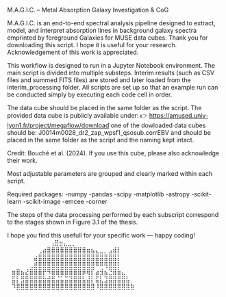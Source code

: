 M.A.G.I.C. – Metal Absorption Galaxy Investigation & CoG


M.A.G.I.C. is an end-to-end spectral analysis pipeline designed to extract, model, and interpret absorption lines in background galaxy spectra emprinted by foreground Galaxies for MUSE data cubes.
Thank you for downloading this script. I hope it is useful for your research.
Acknowledgement of this work is appreciated.

This workflow is designed to run in a Jupyter Notebook environment.
The main script is divided into multiple substeps. Interim results (such as CSV files and summed FITS files) are stored and later loaded from the interim_processing folder.
All scripts are set up so that an example run can be conducted simply by executing each code cell in order.

The data cube should be placed in the same folder as the script.
The provided data cube is publicly available under:
👉 https://amused.univ-lyon1.fr/project/megaflow/download
one of the dowloaded data cubes should be: 
J0014m0028_dr2_zap_wpsf1_qsosub.corrEBV and should be placed in the same folder as the script and the naming kept intact.

Credit: Bouché et al. (2024). If you use this cube, please also acknowledge their work.

Most adjustable parameters are grouped and clearly marked within each script.

Required packages:
	-numpy
	-pandas
	-scipy
	-matplotlib
	-astropy
	-scikit-learn
	-scikit-image
	-emcee
	-corner

The steps of the data processing performed by each subscript correspond to the stages shown in Figure 3.1 of the thesis.

I hope you find this usefull for your specific work — happy coding!      
⠀⠀⠀⠀⠀ ⠀⠀⠀    ⠀⢠⣿⣶⣄⣀⡀⠀⠀⠀⠀⠀⠀⠀⠀⠀⠀⠀⠀⠀⠀⠀  
⠀⠀⠀⠀⠀⠀⠀⢀⣴⣿⣿⣿⣿⣿⣿⣿⣿⣿⣶⣦⣄⣀⡀⣠⣾⡇⠀⠀⠀⠀  
⠀⠀⠀⠀⠀⠀⣴⣿⣿⣿⣿⣿⣿⣿⣿⣿⣿⣿⣿⣿⣿⣿⣿⣿⣿⡇⠀⠀⠀⠀  
⠀⠀⠀⠀⠀⢀⣾⣿⣿⣿⣿⣿⣿⣿⣿⣿⣿⣿⣿⣿⠿⠿⢿⣿⣿⡇⠀⠀⠀⠀  
⠀⣶⣿⣦⣜⣿⣿⣿⡟⠻⣿⣿⣿⣿⣿⣿⣿⡿⢿⡏⣴⣺⣦⣙⣿⣷⣄⠀⠀⠀  
⠀⣯⡇⣻⣿⣿⣿⣿⣷⣾⣿⣬⣥⣭⣽⣿⣿⣧⣼⡇⣯⣇⣹⣿⣿⣿⣿⣧⠀⠀  
⠀⠹⣿⣿⣿⣿⣿⣿⣿⣿⣿⣿⣿⣿⣿⣿⣿⣿⣿⣿⠸⣿⣿⣿⣿⣿⣿⣿⣷ 
